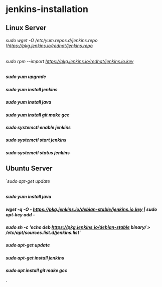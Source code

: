 # jenkins-installation

## Linux Server
###### sudo wget -O /etc/yum.repos.d/jenkins.repo \https://pkg.jenkins.io/redhat/jenkins.repo
###### sudo rpm --import https://pkg.jenkins.io/redhat/jenkins.io.key
##### sudo yum upgrade
##### sudo yum install jenkins
##### sudo yum install java
##### sudo yum install git make gcc 
##### sudo systemctl enable jenkins
##### sudo systemctl start jenkins
##### sudo systemctl status jenkins


## Ubuntu Server
###### `sudo apt-get update
#####  sudo yum install java
#####  wget -q -O - https://pkg.jenkins.io/debian-stable/jenkins.io.key | sudo apt-key add -
##### sudo sh -c 'echo deb https://pkg.jenkins.io/debian-stable binary/ > /etc/apt/sources.list.d/jenkins.list'
##### sudo apt-get update
##### sudo apt-get install jenkins
##### sudo apt install git make gcc 
`
